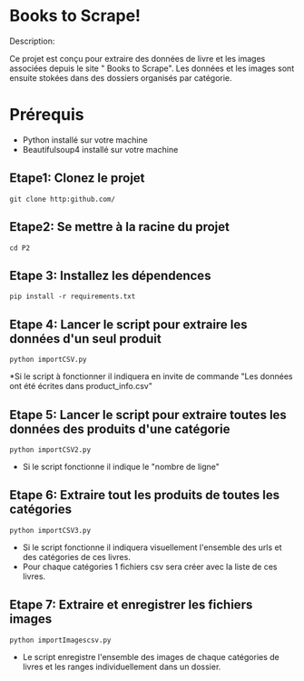 # Books to Scrape!

Description:
	
Ce projet est conçu pour extraire  des données de livre et les images associées depuis le site " Books to Scrape". Les données et les images  sont ensuite stokées dans des dossiers organisés par catégorie.

# Prérequis

* Python installé sur votre machine
* Beautifulsoup4 installé sur votre machine

## Etape1: Clonez le projet

    git clone http:github.com/

## Etape2: Se mettre à la racine du projet

    cd P2

## Etape 3: Installez les dépendences

    pip install -r requirements.txt

## Etape 4: Lancer  le script pour extraire les données d'un seul produit

    python importCSV.py
   *Si le script à fonctionner il indiquera en invite de commande "Les données ont été écrites  dans product_info.csv" 
		
## Etape 5: Lancer le script pour extraire toutes les données des produits d'une catégorie

    python importCSV2.py
 * Si le script  fonctionne il indique le "nombre de ligne"   
  

## Etape 6: Extraire tout les produits de toutes les catégories

    python importCSV3.py
   * Si le script fonctionne  il indiquera  visuellement l'ensemble  des urls et des catégories de ces livres.
   * Pour chaque catégories 1 fichiers csv sera créer avec la liste de ces livres.

## Etape 7: Extraire et enregistrer les fichiers images

    python importImagescsv.py
   * Le script enregistre l'ensemble  des images  de chaque catégories de livres et les ranges individuellement dans un dossier.

